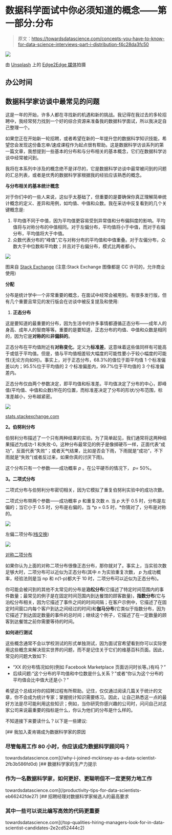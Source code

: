 # 数据科学面试中你必须知道的概念——第一部分:分布

> 原文：<https://towardsdatascience.com/concepts-you-have-to-know-for-data-science-interviews-part-i-distribution-f4c28da3fc50>

![](img/bef4fd78b1254dc0339e7daab13f4f3c.png)

由 [Unsplash](https://unsplash.com?utm_source=medium&utm_medium=referral) 上的 [Edge2Edge 媒体](https://unsplash.com/@edge2edgemedia?utm_source=medium&utm_medium=referral)拍摄

## 办公时间

## 数据科学家访谈中最常见的问题

这是一年的开始，许多人都在寻找新的机遇和新的挑战。我记得在我过去的多轮招聘中，我经常努力找到一个好的综合资源来准备我的数据科学面试，所以我决定自己整理一个。

如果您正在开始新一轮招聘，或者希望在新的一年提升您的数据科学知识技能，希望您会发现这份备忘单/速成课程作为起点很有帮助。这是数据科学访谈系列的第一篇文章，我想提到一些基本的分布和与分布相关的基本概念，它们在数据科学访谈中经常被问到。

我将在本系列中涉及的概念绝不是详尽的，它是数据科学访谈中最常被问到的问题的汇总列表，或者是优秀的数据科学家根据我的经验应该熟悉的概念。

**与分布相关的基本统计概念**

对于你们中的一些人来说，这似乎太基础了，但重要的是要确保你真正理解简单统计概念的定义、差异和用例，如均值、中值和众数。我在采访中反复看到的几个关键概念是:

1.  平均值不同于中值，因为平均值更容易受到异常值和分布偏斜度的影响。平均值将与对称分布的中值相同。对于左偏分布，平均值将小于中值，而对于右偏分布，平均值将大于中值。
2.  众数代表分布的“峰值”,它与对称分布的平均值和中值重叠。对于左偏分布，众数大于中位数和平均数；并且对于右偏分布，模式比两者都小。

![](img/06631e99307132f72a965e7dd3e51b71.png)

图来自 [Stack Exchange](https://math.stackexchange.com/questions/969967/finding-the-most-likely-serve-speed-of-a-tennis-player) (注意:Stack Exchange 图像都是 CC 许可的，允许商业使用)

**分配**

分布是统计学中一个非常重要的概念，在面试中经常会被用到。有很多发行版，但有几个重要且常见的发行版会在访谈中被反复提及和使用:

1.  **正态分布**

这是要知道的最重要的分布，因为生活中的许多事情都遵循正态分布——成年人的身高、成年人的智商等等。重要的是要知道，正态分布的均值、中值和众数是相同的，因为它是**对称的**和**非偏斜的**。

正态分布在平均值附近有**对称变化**，定义为**标准差**。这意味着这些值同样有可能高于或低于平均值。但是，值与平均值相差较大幅度的可能性要小于较小幅度的可能性(无论方向如何)。事实上，对于正态分布，68.3%的值位于距平均值 1 个标准偏差以内；95.5%位于平均值的 2 个标准偏差内，99.7%位于平均值的 3 个标准偏差内。

正态分布仅由两个参数决定，即平均值和标准差。平均值决定了分布的中心，即峰值(平均值、中值和众数)所在的位置，而标准差决定了分布的形状/分布范围，标准差越小，分布越紧密。

![](img/2454f833bd1dbf7817ed1a152927d563.png)

[stats.stackexchange.com](https://stats.stackexchange.com/questions/476677/understanding-standard-deviation-in-normal-distribution)

**2。伯努利分布**

伯努利分布描述了一个只有两种结果的实验。为了简单起见，我们通常将这两种结果描述为成功-1 和失败-0。这种分布最常见的例子是像掷硬币一样，正面代表“成功”，反面代表“失败”；或者天气结果，比如是否会下雨，下雨就是“成功”，不下雨就是“失败”(或者反过来，如果你真的讨厌下雨)。

这个分布只有一个参数——成功概率 *p* 。在公平硬币的情况下， *p=* 50%。

**3。二项式分布**

二项式分布与伯努利分布密切相关，因为它模拟了重复伯努利实验中的成功次数。

二项式分布带两个参数——成功概率 *p* 和重复次数 *n.* 当 *p* 大于 0.5 时，分布是左偏的；当它小于 0.5 时，分布是右偏的，当 *p = 0.5 时，*你猜对了，分布是对称的。

![](img/6bf9d6a75c15c355e38ad1c043ddc9c8.png)

左偏二项分布([栈交换](https://stats.stackexchange.com/questions/176425/why-is-a-binomial-distribution-bell-shaped))

![](img/b63b18811d896f1721ce984c9fb0aba4.png)

[对称二项分布](https://www.dummies.com/article/business-careers-money/business/accounting/calculation-analysis/how-to-graph-the-binomial-distribution-145938)

如果你认为上面的对称二项分布很像正态分布，那你就对了。事实上，当实验次数足够大时，二项分布可以近似为正态分布(其中 *n* 为实验重复次数， *p* 为成功概率，经验法则是当 np 和 n(1-p)都大于 10 时，二项分布可以近似为正态分布)。

你可能会被问到的其他不太常见的分布是**泊松分布**(它描述了特定时间范围内的事件数量；最常见的例子是在固定时间范围内到达餐馆的顾客数量)，**指数分布**(它与泊松分布相关，因为它描述了事件之间的时间间隔；在客户示例中，它描述了在固定时间窗口内每个客户到达之间经过的时间)和**伽马分布**(它类似于指数分布，因为它描述了到达固定数量的事件的总时间；继续这个例子，它描述了在一定数量的顾客到达餐馆之前你需要等待的时间。

**如何进行测试**

这些概念通常不会以学校测试的形式单独测试，因为面试官希望看到你可以实际使用这些概念来解决现实世界的问题，而不是记住关于它们的维基百科页面。因此，常见的问题大致如下:

*   “XX 的分布情况如何(例如 Facebook Marketplace 页面访问时长等。)有吗？”
*   后续问题:“这个分布的平均值和中位数是什么关系？”或者“你认为这个分布的平均值会比中值大还是小？”

希望这个总结对你的招聘过程有所帮助。记住，仅仅通过阅读几篇关于统计的文章，你不会成为统计专家；掌握统计知识需要练习。因此，让自己熟悉这一点的最好方法是尽可能利用这些知识；例如，当你研究你感兴趣的公司时，问问自己对这家公司来说最重要的指标是什么，你认为他们的分布是什么样的。

不知道接下来要读什么？以下是一些建议:

[](/why-i-joined-mckinsey-as-a-data-scientist-2fb3b586fd0d) [## 我加入麦肯锡成为数据科学家的原因

### 尽管每周工作 80 小时，你应该成为数据科学顾问吗？

towardsdatascience.com](/why-i-joined-mckinsey-as-a-data-scientist-2fb3b586fd0d) [](/productivity-tips-for-data-scientists-eb66242fde27) [## 数据科学家的生产力提示

### 作为一名数据科学家，如何更好、更聪明但不一定更努力地工作

towardsdatascience.com](/productivity-tips-for-data-scientists-eb66242fde27) [](/top-qualities-hiring-managers-look-for-in-data-scientist-candidates-2e2cd52444c2) [## 招聘经理对数据科学家候选人的最高要求

### 其中一些可以说比编写高效的代码更重要

towardsdatascience.com](/top-qualities-hiring-managers-look-for-in-data-scientist-candidates-2e2cd52444c2)